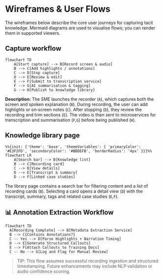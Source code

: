 # Wireframes & User Flows

The wireframes below describe the core user journeys for capturing tacit knowledge.  Mermaid diagrams are used to visualise flows; you can render them in supported viewers.

## Capture workflow

```mermaid
flowchart TD
    A[Start capture] --> B[Record screen & audio]
    B --> C[Add highlights / annotations]
    C --> D[Stop capture]
    D --> E[Review & edit]
    E --> F[Submit to transcription service]
    F --> G[AI summarisation & tagging]
    G --> H[Publish to knowledge library]
```

**Description:**  The SME launches the recorder (`A`), which captures both the screen and spoken explanation (`B`).  During recording, the user can add highlights or on‑screen notes (`C`).  After stopping (`D`), they review the recording and trim sections (`E`).  The video is then sent to microservices for transcription and summarisation (`F`,`G`) before being published (`H`).

## Knowledge library page

```mermaid
%%{init: {'theme': 'base', 'themeVariables': { 'primaryColor': '#E3F2FD', 'secondaryColor': '#BBDEFB', 'borderRadius': '4px' }}}%%
flowchart LR
    A[Search bar] --> B[Knowledge list]
    B --> C[Recording card]
    C --> D[View details]
    D --> E[Transcript & summary]
    D --> F[Linked case studies]
```

The library page contains a search bar for filtering content and a list of recording cards (`B`).  Selecting a card opens a detail view (`D`) with the transcript, summary, tags and related case studies (`E`,`F`).


## 📊 Annotation Extraction Workflow

```mermaid
flowchart TD
  A[Recording Complete] --> B[Metadata Extraction Service]
  B --> C{Contains Annotations?}
  C -- Yes --> D[Parse Highlights + Narration Timing]
  D --> E[Generate Structured Callouts]
  E --> F[Attach Callouts to Training Docs]
  C -- No --> G[Log and Flag for Manual Review]
```

> TIP: This flow assumes successful recording ingestion and structured timestamping. Future enhancements may include NLP validation or audio confidence scoring.
